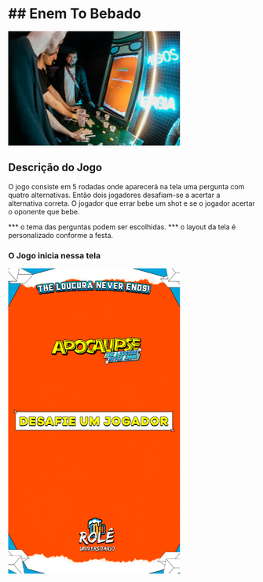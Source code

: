 <h1>## Enem To Bebado</h1>

<img src="https://github.com/gabhilles/game-universitario-/blob/main/Layout/292912483_450037240464410_2605984950743523579_n.jpg" width="350"/>

## Descrição do Jogo
O jogo consiste em 5 rodadas onde aparecerá na tela uma pergunta com quatro alternativas. 
Então dois jogadores desafiam-se a acertar a alternativa correta.
O jogador que errar bebe um shot e se o jogador acertar o oponente que bebe. 

*** o tema das perguntas podem ser escolhidas.
*** o layout da tela é personalizado conforme a festa.

<h3> O Jogo inicia nessa tela </h3>
<img src="https://github.com/gabhilles/game-universitario-/blob/main/Layout/DESAFIE-UM-JOGADOR.png" width="350"/>
